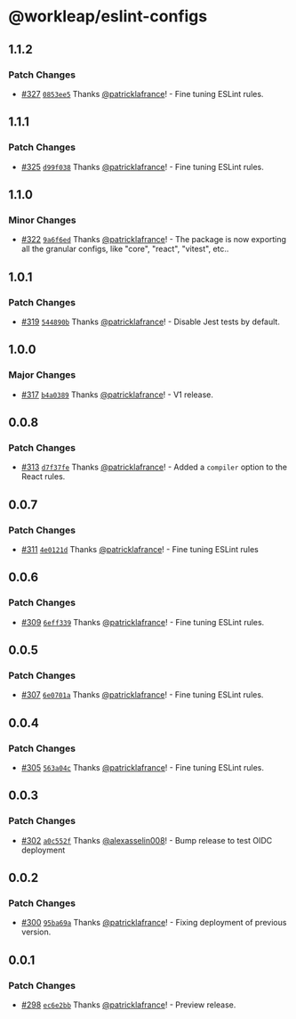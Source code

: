 # @workleap/eslint-configs

## 1.1.2

### Patch Changes

- [#327](https://github.com/workleap/wl-web-configs/pull/327) [`0853ee5`](https://github.com/workleap/wl-web-configs/commit/0853ee5fc10d33c4b209a4981947f0c52a759444) Thanks [@patricklafrance](https://github.com/patricklafrance)! - Fine tuning ESLint rules.

## 1.1.1

### Patch Changes

- [#325](https://github.com/workleap/wl-web-configs/pull/325) [`d99f038`](https://github.com/workleap/wl-web-configs/commit/d99f038ddb648cc345f60fca17e43f68e5434ddc) Thanks [@patricklafrance](https://github.com/patricklafrance)! - Fine tuning ESLint rules.

## 1.1.0

### Minor Changes

- [#322](https://github.com/workleap/wl-web-configs/pull/322) [`9a6f6ed`](https://github.com/workleap/wl-web-configs/commit/9a6f6ed3f180d459c8bb04358b5b8be2d51d4d20) Thanks [@patricklafrance](https://github.com/patricklafrance)! - The package is now exporting all the granular configs, like "core", "react", "vitest", etc..

## 1.0.1

### Patch Changes

- [#319](https://github.com/workleap/wl-web-configs/pull/319) [`544890b`](https://github.com/workleap/wl-web-configs/commit/544890be5ec24b2d9ac010e84c510559822a7447) Thanks [@patricklafrance](https://github.com/patricklafrance)! - Disable Jest tests by default.

## 1.0.0

### Major Changes

- [#317](https://github.com/workleap/wl-web-configs/pull/317) [`b4a0389`](https://github.com/workleap/wl-web-configs/commit/b4a038979334a2d778d6340caf1b8c4b91f55b56) Thanks [@patricklafrance](https://github.com/patricklafrance)! - V1 release.

## 0.0.8

### Patch Changes

- [#313](https://github.com/workleap/wl-web-configs/pull/313) [`d7f37fe`](https://github.com/workleap/wl-web-configs/commit/d7f37fe8e6db5d4f360fc7ea49ec302fd9779b00) Thanks [@patricklafrance](https://github.com/patricklafrance)! - Added a `compiler` option to the React rules.

## 0.0.7

### Patch Changes

- [#311](https://github.com/workleap/wl-web-configs/pull/311) [`4e0121d`](https://github.com/workleap/wl-web-configs/commit/4e0121d013f83a2305262c28b87a17960aeb5319) Thanks [@patricklafrance](https://github.com/patricklafrance)! - Fine tuning ESLint rules

## 0.0.6

### Patch Changes

- [#309](https://github.com/workleap/wl-web-configs/pull/309) [`6eff339`](https://github.com/workleap/wl-web-configs/commit/6eff339662c6e46dac48ba5c23f8e52b2c7b157d) Thanks [@patricklafrance](https://github.com/patricklafrance)! - Fine tuning ESLint rules.

## 0.0.5

### Patch Changes

- [#307](https://github.com/workleap/wl-web-configs/pull/307) [`6e0701a`](https://github.com/workleap/wl-web-configs/commit/6e0701a9c1086f618b01857847519797d7cd39f4) Thanks [@patricklafrance](https://github.com/patricklafrance)! - Fine tuning ESLint rules.

## 0.0.4

### Patch Changes

- [#305](https://github.com/workleap/wl-web-configs/pull/305) [`563a04c`](https://github.com/workleap/wl-web-configs/commit/563a04c21b1c56ac08742c1eacdf7624fd7f548a) Thanks [@patricklafrance](https://github.com/patricklafrance)! - Fine tuning ESLint rules.

## 0.0.3

### Patch Changes

- [#302](https://github.com/workleap/wl-web-configs/pull/302) [`a0c552f`](https://github.com/workleap/wl-web-configs/commit/a0c552fb26428fe854077351b78fe6dbe393b140) Thanks [@alexasselin008](https://github.com/alexasselin008)! - Bump release to test OIDC deployment

## 0.0.2

### Patch Changes

- [#300](https://github.com/workleap/wl-web-configs/pull/300) [`95ba69a`](https://github.com/workleap/wl-web-configs/commit/95ba69af8f342cfd5a69c4dd067b851f7a4817c3) Thanks [@patricklafrance](https://github.com/patricklafrance)! - Fixing deployment of previous version.

## 0.0.1

### Patch Changes

- [#298](https://github.com/workleap/wl-web-configs/pull/298) [`ec6e2bb`](https://github.com/workleap/wl-web-configs/commit/ec6e2bba95dcedad667afae6ba99ed7d6ce27a6c) Thanks [@patricklafrance](https://github.com/patricklafrance)! - Preview release.
